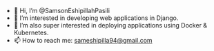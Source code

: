 - 👋 Hi, I’m @SamsonEshipillahPasili
- 👀 I’m interested in developing web applications in Django.
- 🌱 I’m also super interested in deploying applications using Docker & Kubernetes.
- 📫 How to reach me: sameshipilla94@gmail.com

<!---
SamsonEshipillahPasili/SamsonEshipillahPasili is a ✨ special ✨ repository because its `README.md` (this file) appears on your GitHub profile.
You can click the Preview link to take a look at your changes.
--->
